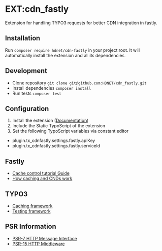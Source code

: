 # EXT:cdn_fastly

Extension for handling TYPO3 requests for better CDN integration in fastly.

## Installation

Run `composer require hdnet/cdn-fastly` in your project root.
It will automatically install the extension and all its dependencies.

## Development

* Clone repository `git clone git@github.com:HDNET/cdn_fastly.git`
* Install dependencies `composer install`
* Run tests `composer test`

## Configuration

1. Install the extension ([Documentation](https://docs.typo3.org/m/typo3/reference-coreapi/8.7/en-us/ExtensionArchitecture/Installation/Index.html))
2. Include the Static TypoScript of the extension
3. Set the following TypoScript variables via constant editor

- plugin.tx_cdnfastly.settings.fastly.apiKey
- plugin.tx_cdnfastly.settings.fastly.serviceId

## Fastly

* [Cache control tutorial Guide](https://docs.fastly.com/en/guides/cache-control-tutorial)
* [How caching and CNDs work](https://docs.fastly.com/en/guides/how-caching-and-cdns-work)

## TYPO3 

* [Caching framework](https://docs.typo3.org/m/typo3/reference-coreapi/master/en-us/ApiOverview/CachingFramework/Index.html)
* [Testing framework](https://github.com/TYPO3/testing-framework)

## PSR Information

* [PSR-7 HTTP Message Interface](https://www.php-fig.org/psr/psr-7/)
* [PSR-15 HTTP Middleware](https://www.php-fig.org/psr/psr-15/)

